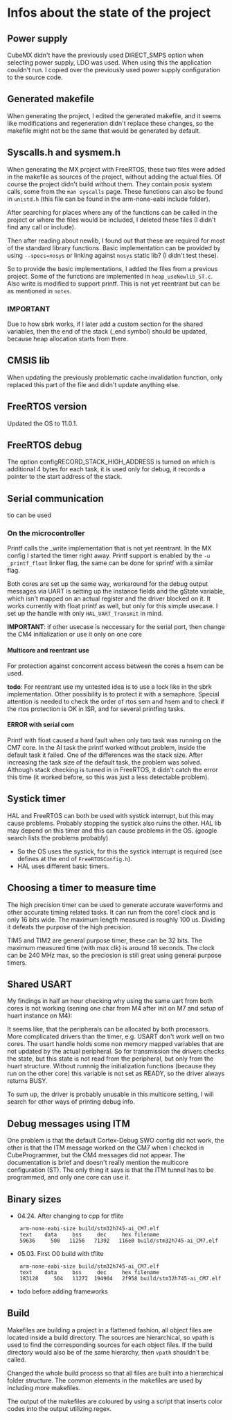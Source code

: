 # Infos about the state of the project

## Power supply

CubeMX didn't have the previously used DIRECT_SMPS option when selecting power supply, LDO was used. When using this the application couldn't run. I copied over the previously used power supply configuration to the source code.

## Generated makefile

When generating the project, I edited the generated makefile, and it seems like modifications and regeneration didn't replace these changes, so the makefile might not be the same that would be generated by default.

## Syscalls.h and sysmem.h

When generating the MX project with FreeRTOS, these two files were added in the makefile as sources of the project, without adding the actual files. Of course the project didn't build without them. They contain posix system calls, some from the `man syscalls` page. These functions can also be found in `unistd.h` (this file can be found in the arm-none-eabi include folder).

After searching for places where any of the functions can be called in the project or where the files would be included, I deleted these files (I didn't find any call or include).

Then after reading about newlib, I found out that these are required for most of the standard library functions. Basic implementation can be provided by using `--specs=nosys` or linking against `nosys` static lib? (I didn't test these).

So to provide the basic implementations, I added the files from a previous project. Some of the functions are implemented in `heap_useNewlib_ST.c`. Also write is modified to support printf. This is not yet reentrant but can be as mentioned in `notes`.

### IMPORTANT

Due to how sbrk works, if I later add a custom section for the shared variables, then the end of the stack (_end symbol) should be updated, because heap allocation starts from there.

## CMSIS lib

When updating the previously problematic cache invalidation function, only replaced this part of the file and didn't update anything else.

## FreeRTOS version

Updated the OS to 11.0.1.

## FreeRTOS debug

The option configRECORD_STACK_HIGH_ADDRESS is turned on which is additional 4 bytes for each task, it is used only for debug, it records a pointer to the start address of the stack.

## Serial communication

tio can be used

### On the microcontroller

Printf calls the _write implementation that is not yet reentrant. In the MX config I started the timer right away. Printf support is enabled by the `-u _printf_float` linker flag, the same can be done for sprintf with a similar flag.

Both cores are set up the same way, workaround for the debug output messages via UART is setting up the instance fields and the gState variable, which isn't mapped on an actual register and the driver blocked on it. It works currently with float printf as well, but only for this simple usecase. I set up the handle with only `HAL_UART_Transmit` in mind.

__IMPORTANT__: if other usecase is neccessary for the serial port, then change the CM4 initialization or use it only on one core

#### Multicore and reentrant use

For protection against concorrent access between the cores a hsem can be used.

__todo__: For reentrant use my untested idea is to use a lock like in the sbrk implementation. Other possibility is to protect it with a semaphore. Special attention is needed to check the order of rtos sem and hsem and to check if the rtos protection is OK in ISR, and for several printfing tasks.

#### __ERROR__ with serial com

Printf with float caused a hard fault when only two task was running on the CM7 core. In the AI task the printf worked without problem, inside the default task it failed. One of the differences was the stack size. After increasing the task size of the default task, the problem was solved. Although stack checking is turned in in FreeRTOS, it didn't catch the error this time (it worked before, so this was just a less detectable problem).

## Systick timer

HAL and FreeRTOS can both be used with systick interrupt, but this may cause problems. Probably stopping the systick also ruins the other. HAL lib may depend on this timer and this can cause problems in the OS. (google search lists the problems probably)

* So the OS uses the systick, for this the systick interrupt is required (see defines at the end of `FreeRTOSConfig.h`).
* HAL uses different basic timers.

## Choosing a timer to measure time

The high precision timer can be used to generate accurate waverforms and other accurate timing related tasks. It can run from the core1 clock and is only 16 bits wide. The maximum length measured is roughly 100 us. Dividing it defeats the purpose of the high precision.

TIM5 and TIM2 are general purpose timer, these can be 32 bits. The maximum measured time (with max clk) is around 18 seconds. The clock can be 240 MHz max, so the preciosion is still great using general purpose timers.

## Shared USART

My findings in half an hour checking why using the same uart from both cores is not working (sening one char from M4 after init on M7 and setup of huart instance on M4):

It seems like, that the peripherals can be allocated by both processors. More complicated drivers than the timer, e.g. USART don't work well on two cores. The usart handle holds some non memory mapped variables that are not updated by the actual peripheral. So for transmission the drivers checks the state, but this state is not read from the peripheral, but only from the huart structure. Without runnnig the initialization functions (because they run on the other core) this variable is not set as READY, so the driver always returns BUSY.

To sum up, the driver is probably unusable in this multicore setting, I will search for other ways of printing debug info.

## Debug messages using ITM

One problem is that the default Cortex-Debug SWO config did not work, the other is that the ITM message worked on the CM7 when I checked in CubeProgrammer, but the CM4 messages did not appear. The documentation is brief and doesn't really mention the multicore configuration (ST). The only thing it says is that the ITM tunnel has to be programmed, and only one core can use it.

## Binary sizes

* 04.24. After changing to cpp for tflite

```shell
    arm-none-eabi-size build/stm32h745-ai_CM7.elf
    text    data     bss     dec     hex filename
    59636     500   11256   71392   116e0 build/stm32h745-ai_CM7.elf
```

* 05.03. First O0 build with tflite

```shell
    arm-none-eabi-size build/stm32h745-ai_CM7.elf
    text    data     bss     dec     hex filename
    183128     504   11272  194904   2f958 build/stm32h745-ai_CM7.elf
```

* todo before adding frameworks

## Build

Makefiles are building a project in a flattened fashion, all object files are located inside a build directory. The sources are hierarchical, so vpath is used to find the corresponding sources for each object files. If the build directory would also be of the same hierarchy, then `vpath` shouldn't be called.

Changed the whole build process so that all files are built into a hierarchical folder structure. The common elements in the makefiles are used by including more makefiles.

The output of the makefiles are coloured by using a script that inserts color codes into the output utilizing regex.
